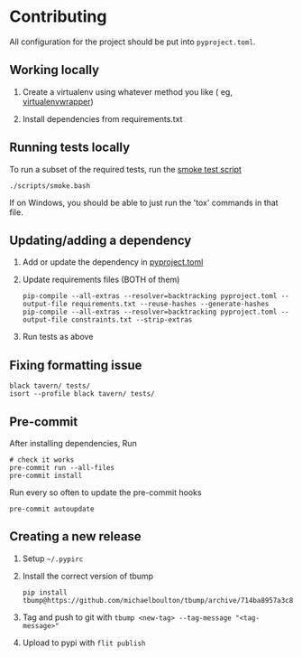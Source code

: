 # Contributing

All configuration for the project should be put into `pyproject.toml`.

## Working locally

1. Create a virtualenv using whatever method you like (
   eg, [virtualenvwrapper](https://virtualenvwrapper.readthedocs.io/))

1. Install dependencies from requirements.txt

## Running tests locally

To run a subset of the required tests, run the [smoke test script](/scripts/smoke.bash)

    ./scripts/smoke.bash

If on Windows, you should be able to just run the 'tox' commands in that file.

## Updating/adding a dependency

1. Add or update the dependency in [pyproject.toml](/pyproject.toml)

1. Update requirements files (BOTH of them)

       pip-compile --all-extras --resolver=backtracking pyproject.toml --output-file requirements.txt --reuse-hashes --generate-hashes
       pip-compile --all-extras --resolver=backtracking pyproject.toml --output-file constraints.txt --strip-extras

1. Run tests as above

## Fixing formatting issue

    black tavern/ tests/
    isort --profile black tavern/ tests/

## Pre-commit

After installing dependencies, Run

    # check it works
    pre-commit run --all-files 
    pre-commit install

Run every so often to update the pre-commit hooks

    pre-commit autoupdate

## Creating a new release

1. Setup `~/.pypirc`

1. Install the correct version of tbump

       pip install tbump@https://github.com/michaelboulton/tbump/archive/714ba8957a3c84b625608ceca39811ebe56229dc.zip

1. Tag and push to git with `tbump <new-tag> --tag-message "<tag-message>"`

1. Upload to pypi with `flit publish`
